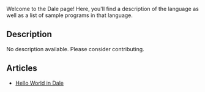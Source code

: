 Welcome to the Dale page! Here, you'll find a description of the language as well as a list of sample programs in that language.

## Description

No description available. Please consider contributing.

## Articles

- [Hello World in Dale](https://sampleprograms.io/projects/hello-world/dale)